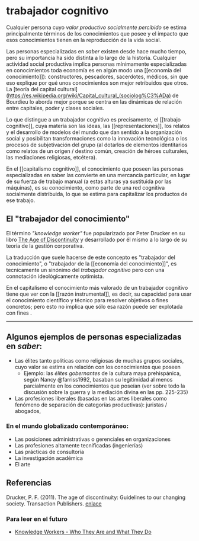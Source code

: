 # trabajador cognitivo
Cualquier persona cuyo *valor productivo socialmente percibido* se estima principalmente términos de los conocimientos que posee y el impacto que esos conocimientos tienen en la reproducción de la vida social.

Las personas especializadas en *saber* existen desde hace mucho tiempo, pero su importancia ha sido distinta a lo largo de la historia. Cualquier actividad social productiva implica personas mínimamente especializadas en conocimientos toda economía es en algún modo una [[economía del conocimiento]]): constructores, pescadores, sacerdotes, médicos, sin que eso explique por qué unos conocimientos son mejor retribuidos que otros. La [teoría del capital cultural](https://es.wikipedia.org/wiki/Capital_cultural_(sociolog%C3%ADa) de Bourdieu lo aborda mejor porque se centra en las dinámicas de relación entre capitales, poder y clases sociales.

Lo que distingue a un trabajador cognitivo es precisamente, el [[trabajo cognitivo]], cuya materia son las ideas, las [[representaciones]], los relatos y el desarrollo de modelos del mundo que dan sentido a la organización social y posibilitan transformaciones como la innovación tecnológica o los procesos de subjetivación del grupo (al dotarlos de elementos identitarios como relatos de un origen / destino común, creación de héroes culturales, las mediaciones religiosas, etcétera).

En el [[capitalismo cognitivo]], el conocimiento que poseen las personas especializadas en saber las convierte en una mercancía particular, en lugar de su fuerza de trabajo manual (a estas alturas ya sustituida por las máquinas), es su conocimiento, como parte de una red cognitiva socialmente distribuida, lo que se estima para capitalizar los productos de ese trabajo.

## El "trabajador del conocimiento"

El término *"knowledge worker"* fue popularizado por Peter Drucker en su libro [The Age of Discontinuity](http://www.amazon.com/exec/obidos/tg/detail/-/1560006188/bigdogsbowlofbis/) y desarrollado por él mismo a lo largo de su teoría de la gestión corporativa.

La traducción que suele hacerse de este concepto es "trabajador del conocimiento", o "trabajador de la [[economía del conocimiento]]", es tecnicamente un sinónimo del *trabajador cognitivo* pero con una connotación ideológicamente optimista.

En el capitalismo el conocimiento más valorado de un trabajador cognitivo tiene que ver con la [[razón instrumental]], es decir, su capacidad para usar el conocimiento científico y técnico para resolver objetivos o fines concretos; pero esto no implica que sólo esa razón puede ser explotada con fines  .

---
## Algunos ejemplos de personas especializadas en *saber*:

- Las élites tanto políticas como religiosas de muchas grupos sociales, cuyo valor se estima en relación con los conocimientos que poseen
    - Ejemplo: las *élites gobernantes* de la cultura maya prehispánica, según Nancy @farriss1992, basaban su legitimidad al menos parcialmente en los conocimientos que poseían (ver sobre todo la discusión sobre la guerra y la mediación divina en las pp. 225-235)
- Las profesiones liberales (basadas en las artes liberales como fenómeno de separación de categorías productivas): juristas / abogados, 

### En el mundo globalizado contemporáneo:

- Las posiciones administrativas o gerenciales en organizaciones
- Las profesiones altamente tecnificadas (ingenierías)
- Las prácticas de consultoría
- La investigación académica
- El arte

## Referencias

Drucker, P. F. (2011). The age of discontinuity: Guidelines to our changing society. Transaction Publishers. [enlace](https://books.google.com/books?hl=es&lr=&id=1Zp7_rJ1vcMC&oi=fnd&pg=PP1&dq=the+age+of+discontinuity&ots=2zmNxosG5e&sig=tttxFL8yWSeEWMg16g9V_iNfHNQ)

### Para leer en el futuro

- [Knowledge Workers - Who They Are and What They Do](https://corporatefinanceinstitute.com/resources/knowledge/other/knowledge-workers/)